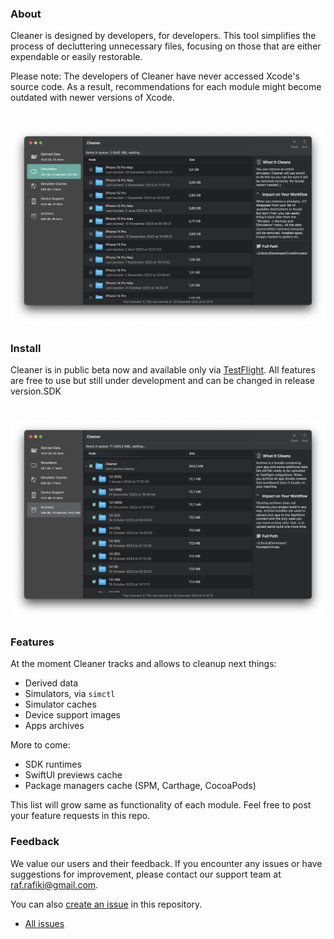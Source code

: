 ### About
Cleaner is designed by developers, for developers. This tool simplifies the process of decluttering unnecessary files, focusing on those that are either expendable or easily restorable.

Please note: The developers of Cleaner have never accessed Xcode's source code. As a result, recommendations for each module might become outdated with newer versions of Xcode.

# ![Cleaner](https://github.com/deszip/Cleaner-Tracker/raw/main/scr-1.png)

### Install
Cleaner is in public beta now and available only via [TestFlight](https://example.com).
All features are free to use but still under development and can be changed in release version.SDK

# ![Cleaner](https://github.com/deszip/Cleaner-Tracker/raw/main/scr-2.png)

### Features
At the moment Cleaner tracks and allows to cleanup next things:
- Derived data
- Simulators, via `simctl`
- Simulator caches
- Device support images
- Apps archives

More to come:
- SDK runtimes
- SwiftUI previews cache
- Package managers cache (SPM, Carthage, CocoaPods)

This list will grow same as functionality of each module. Feel free to post your feature requests in this repo.

### Feedback
We value our users and their feedback. If you encounter any issues or have suggestions for improvement, please contact our support team at raf.rafiki@gmail.com.

You can also [create an issue](https://github.com/deszip/Cleaner-Tracker/issues/new) in this repository.

* [All issues](https://github.com/deszip/Cleaner-Tracker/issues)
